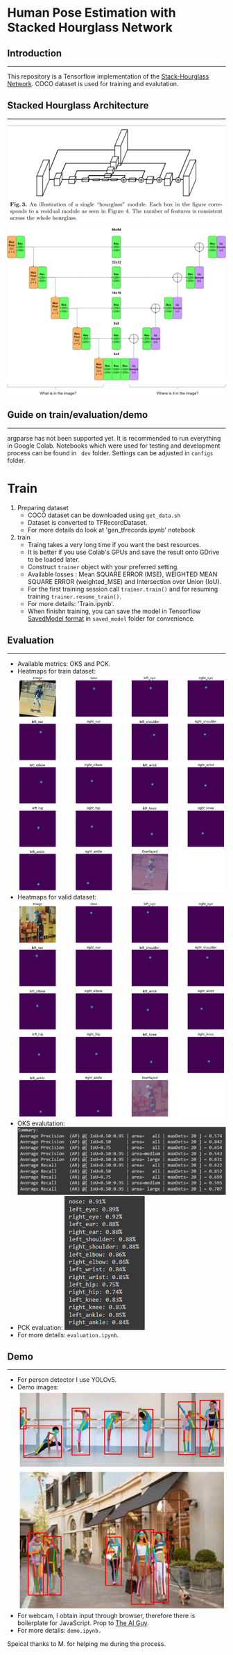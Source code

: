 # Human Pose Estimation with Stacked Hourglass Network

## Introduction

----
This repository is a Tensorflow implementation of the [Stack-Hourglass Network](https://arxiv.org/abs/1603.06937). COCO dataset is used for training and evalutation.

## Stacked Hourglass Architecture

----
![Stacked Hourglass module from the paper](/figures/shn_paper.PNG)
![Stacked Hourglass module](/figures/hourglass_module.png)

## Guide on train/evaluation/demo

----
argparse has not been supported yet. It is recommended to run everything in Google Colab. Notebooks which were used for testing and development process can be found in ` dev` folder. Settings can be adjusted in `configs` folder.

# Train

1. Preparing dataset
    * COCO dataset can be downloaded using `get_data.sh`
    * Dataset is converted to TFRecordDataset.
    * For more details do look at 'gen_tfrecords.ipynb' notebook
2. train
    * Traing takes a very long time if you want the best resources.
    * It is better if you use Colab's GPUs and save the result onto GDrive to be loaded later.
    * Construct `trainer` object with your preferred setting.
    * Available losses : Mean SQUARE ERROR (MSE), WEIGHTED MEAN SQUARE ERROR (weighted_MSE) and Intersection over Union (IoU).
    * For the first training session call `trainer.train()` and for resuming training `trainer.resume_train()`.
    * For more details: 'Train.ipynb'.
    * When finishn training, you can save the model in Tensorflow [SavedModel format](https://www.tensorflow.org/guide/saved_model) in `saved_model` folder for convenience.

## Evaluation

----
* Available metrics: OKS and PCK.
* Heatmaps for train dataset:
![ds_train_image_kps](/figures/ds_train_image_kps.png)
* Heatmaps for valid dataset:
![ds_valid_image_kps](/figures/ds_valid_image_kps.png)
* OKS evalutation:
![OKS evaluation](/figures/OKS.PNG)
* PCK evaluation:
![PCK evaluation](/figures/PCK.PNG)
* For more details: `evaluation.ipynb`.

## Demo

----

* For person detector I use YOLOv5.
* Demo images:
![Demo image](/demo_images/ballet_detected.png)
![Demo image](/demo_images/walking_detected.png)
* For webcam, I obtain input through browser, therefore there is boilerplate for JavaScript. Prop to [The AI Guy](https://www.youtube.com/watch?v=YjWh7QvVH60).
* For more details: `demo.ipynb.`

Speical thanks to M. for helping me during the process.


